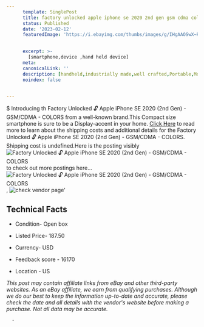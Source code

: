 ```yaml
---
      template: SinglePost
      title: factory unlocked apple iphone se 2020 2nd gen gsm cdma colors
      status: Published
      date: '2023-02-12'
      featuredImage: 'https://i.ebayimg.com/thumbs/images/g/IHgAAOSwX~Ri6vsd/s-l225.jpg'
       

      excerpt: >-
        [smartphone,device ,hand held device]
      meta:
      canonicalLink: ''
      description: [handheld,industrially made,well crafted,Portable,Mobile,Compact,Convenient,Lightweight,Maneuverable,Man-portable,Miniature,Carriable,Hand-held,Light,Holdable,Transportable,Mobile device,Pocket-sized,On-the-go,Wireless,Cordless,Compact size,Convenient size, smartphone,device ,hand held device]
      noindex: false
      

---
```

$
      Introducing th Factory Unlocked 🔓 Apple iPhone SE 2020 (2nd Gen)  - GSM/CDMA - COLORS from a well-known brand.This Compact size smartphone is sure to be a Display-accent in your home. [Click Here](https://www.ebay.com/itm/265731229366?hash=item3dded0c6b6%3Ag%3AIHgAAOSwX%7ERi6vsd&mkevt=1&mkcid=1&mkrid=711-53200-19255-0&campid=%253CePNCampaignId%253E&customid=%253CreferenceId%253E&toolid=10049) to read more to learn about the shipping costs and additional details for the Factory Unlocked 🔓 Apple iPhone SE 2020 (2nd Gen)  - GSM/CDMA - COLORS. Shipping cost is undefined.Here is the posting visibly ![Factory Unlocked 🔓 Apple iPhone SE 2020 (2nd Gen)  - GSM/CDMA - COLORS](https://i.ebayimg.com/thumbs/images/g/IHgAAOSwX~Ri6vsd/s-l225.jpg) to check out more postings here... ![Factory Unlocked 🔓 Apple iPhone SE 2020 (2nd Gen)  - GSM/CDMA - COLORS](https://i.ebayimg.com/images/g/IHgAAOSwX~Ri6vsd/s-l960.jpg), ![check vendor page](https://origin-galleryplus.ebayimg.com/ws/web/265731229366_2_0_1/225x225.jpg,https://origin-galleryplus.ebayimg.com/ws/web/265731229366_3_0_1/225x225.jpg,https://origin-galleryplus.ebayimg.com/ws/web/265731229366_4_0_1/225x225.jpg,https://origin-galleryplus.ebayimg.com/ws/web/265731229366_5_0_1/225x225.jpg,https://origin-galleryplus.ebayimg.com/ws/web/265731229366_6_0_1/225x225.jpg)'

      

 ## Technical Facts 



     
      

 - Condition- Open box 


      

 - Listed Price- 187.50 


      

 - Currency- USD 


      

 - Feedback score - 16170 


      

 - Location - US 


      
      

 *_This post may contain affiliate links from eBay and other third-party websites. As an eBay affiliate, we earn from qualifying purchases. Although we do our best to keep the information up-to-date and accurate, please check the date and all details with the vendor's website before making a purchase. Not all data may be accurate._*




      -
